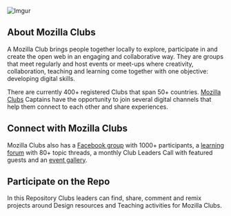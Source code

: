 ![Imgur](http://i.imgur.com/61WeiVu.png)

## About Mozilla Clubs  

A Mozilla Club brings people together locally to explore, participate in and create the open web in an engaging and collaborative way. They are groups that meet regularly and host events or meet-ups where creativity, collaboration, teaching and learning come together with one objective: developing digital skills.

There are currently 400+ registered Clubs that span 50+ countries. [Mozilla Clubs](http://learning.mozilla.org/) Captains have the opportunity to join several digital channels that help them connect to each other and share experiences. 

## Connect with Mozilla Clubs 

Mozilla Clubs also has a [Facebook group](https://www.facebook.com/groups/mozillaclubs/) with 1000+ participants, a [learning forum](https://forum.learning.mozilla.org/c/mozilla-clubs) with 80+ topic threads, a monthly Club Leaders Call with featured guests and an [event gallery](http://mozilla.github.io/clubs-events/).  

## Participate on the Repo

In this Repository Clubs leaders can find, share, comment and remix projects around Design resources
and Teaching activities for Mozilla Clubs.  
